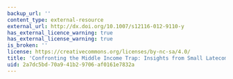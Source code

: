 ```yaml
---
backup_url: ''
content_type: external-resource
external_url: http://dx.doi.org/10.1007/s12116-012-9110-y
has_external_licence_warning: true
has_external_license_warning: true
is_broken: ''
license: https://creativecommons.org/licenses/by-nc-sa/4.0/
title: 'Confronting the Middle Income Trap: Insights from Small Latecomers'
uid: 2a7dc5bd-70a9-41b2-9706-af0161e7832a
---
```

